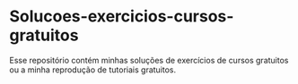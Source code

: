 # Solucoes-exercicios-cursos-gratuitos
 Esse repositório contém minhas soluções de exercícios de cursos gratuitos ou a minha reprodução de tutoriais gratuitos.
